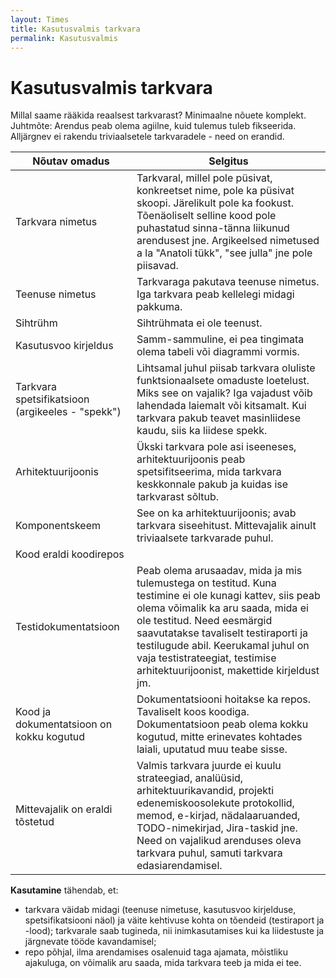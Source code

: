 ```yaml
---
layout: Times
title: Kasutusvalmis tarkvara
permalink: Kasutusvalmis
---
```


# Kasutusvalmis tarkvara

Millal saame rääkida reaalsest tarkvarast? Minimaalne nõuete komplekt. Juhtmõte: Arendus peab olema agiilne, kuid tulemus tuleb fikseerida. Alljärgnev ei rakendu triviaalsetele tarkvaradele - need on erandid.

| Nõutav omadus             | Selgitus |
|-------------------|-----------|
| Tarkvara nimetus | Tarkvaral, millel pole püsivat, konkreetset nime, pole ka püsivat skoopi.  Järelikult pole ka fookust. Tõenäoliselt selline kood pole puhastatud sinna-tänna liikunud arendusest jne. Argikeelsed nimetused a la "Anatoli tükk", "see julla" jne pole piisavad. |
| Teenuse nimetus | Tarkvaraga pakutava teenuse nimetus. Iga tarkvara peab kellelegi midagi pakkuma. |
| Sihtrühm | Sihtrühmata ei ole teenust. |
| Kasutusvoo kirjeldus | Samm-sammuline, ei pea tingimata olema tabeli või diagrammi vormis. | 
| Tarkvara spetsifikatsioon (argikeeles - "spekk") | Lihtsamal juhul piisab tarkvara oluliste funktsionaalsete omaduste loetelust. Miks see on vajalik? Iga vajadust võib lahendada laiemalt või kitsamalt. Kui tarkvara pakub teavet masinliidese kaudu, siis ka liidese spekk. |
| Arhitektuurijoonis | Ükski tarkvara pole asi iseeneses, arhitektuurijoonis peab spetsifitseerima, mida tarkvara keskkonnale pakub ja kuidas ise tarkvarast sõltub. |
| Komponentskeem | See on ka arhitektuurijoonis; avab tarkvara siseehitust. Mittevajalik ainult triviaalsete tarkvarade puhul. |
| Kood eraldi koodirepos | |
| Testidokumentatsioon | Peab olema arusaadav, mida ja mis tulemustega on testitud. Kuna testimine ei ole kunagi kattev, siis peab olema võimalik ka aru saada, mida ei ole testitud. Need eesmärgid saavutatakse tavaliselt testiraporti ja testilugude abil. Keerukamal juhul on vaja testistrateegiat, testimise arhitektuurijoonist, makettide kirjeldust jm. |
| Kood ja dokumentatsioon on kokku kogutud | Dokumentatsiooni hoitakse ka repos. Tavaliselt koos koodiga. Dokumentatsioon peab olema kokku kogutud, mitte erinevates kohtades laiali, uputatud muu teabe sisse. |
| Mittevajalik on eraldi tõstetud | Valmis tarkvara juurde ei kuulu strateegiad, analüüsid, arhitektuurikavandid, projekti edenemiskoosolekute protokollid, memod, e-kirjad, nädalaaruanded, TODO-nimekirjad, Jira-taskid jne. Need on vajalikud arenduses oleva tarkvara puhul, samuti tarkvara edasiarendamisel. |

**Kasutamine** tähendab, et:
- tarkvara väidab midagi (teenuse nimetuse, kasutusvoo kirjelduse, spetsifikatsiooni näol) ja väite kehtivuse kohta on tõendeid (testiraport ja -lood);
 tarkvarale saab tugineda, nii inimkasutamises kui ka liidestuste ja järgnevate tööde kavandamisel;
- repo põhjal, ilma arendamises osalenuid taga ajamata, mõistliku ajakuluga, on võimalik aru saada,  mida tarkvara teeb ja mida ei tee.



